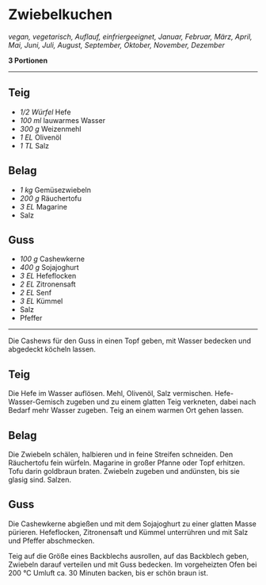 # Zwiebelkuchen

*vegan, vegetarisch, Auflauf, einfriergeeignet, Januar, Februar, März, April, Mai, Juni, Juli, August, September, Oktober, November, Dezember*

**3 Portionen**

---

## Teig

- *1/2 Würfel* Hefe
- *100 ml* lauwarmes Wasser
- *300 g* Weizenmehl
- *1 EL* Olivenöl
- *1 TL* Salz

## Belag

- *1 kg* Gemüsezwiebeln
- *200 g* Räuchertofu
- *3 EL* Magarine
- Salz

## Guss

- *100 g* Cashewkerne
- *400 g* Sojajoghurt
- *3 EL* Hefeflocken
- *2 EL* Zitronensaft
- *2 EL* Senf
- *3 EL* Kümmel
- Salz
- Pfeffer

---

Die Cashews für den Guss in einen Topf geben, mit Wasser bedecken und abgedeckt köcheln lassen.

## Teig

Die Hefe im Wasser auflösen. Mehl, Olivenöl, Salz vermischen. Hefe-Wasser-Gemisch zugeben und zu einem glatten Teig verkneten, dabei nach Bedarf mehr Wasser zugeben. Teig an einem warmen Ort gehen lassen.

## Belag

Die Zwiebeln schälen, halbieren und in feine Streifen schneiden. Den Räuchertofu fein würfeln.
Magarine in großer Pfanne oder Topf erhitzen. Tofu darin goldbraun braten. Zwiebeln zugeben und andünsten, bis sie glasig sind. Salzen.

## Guss

Die Cashewkerne abgießen und mit dem Sojajoghurt zu einer glatten Masse pürieren. Hefeflocken, Zitronensaft und Kümmel unterrühren und mit Salz und Pfeffer abschmecken.

Teig auf die Größe eines Backblechs ausrollen, auf das Backblech geben, Zwiebeln darauf verteilen und mit Guss bedecken. Im vorgeheizten Ofen bei 200 °C Umluft ca. 30 Minuten backen, bis er schön braun ist.
